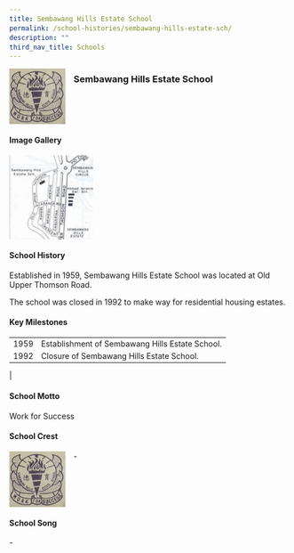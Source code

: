 ```yaml
---
title: Sembawang Hills Estate School
permalink: /school-histories/sembawang-hills-estate-sch/
description: ""
third_nav_title: Schools
---
```

<img src="/images/sembawanghillsestatesch1.jpg" style="width:20%;margin-right:15px;" align = "left">

### **Sembawang Hills Estate School**

<br clear="left">

#### **Image Gallery**

<p><a href="https://d1yxymztqoj7qn.amplifyapp.com/images/sembawanghillsestatesch2.jpg">  
<img src="/images/sembawanghillsestatesch2.jpg" style="width:30%;margin-right:15px;" align = "left">
</a></p>

<br clear="left">

#### **School History**
Established in 1959, Sembawang Hills Estate School was located at Old Upper Thomson Road.  
  
The school was closed in 1992 to make way for residential housing estates.

#### **Key Milestones**

|  |  |
|:---:|---|
| 1959 | Establishment of Sembawang Hills Estate School. |
| 1992 | Closure of Sembawang Hills Estate School. |
|

#### **School Motto**
Work for Success

#### **School Crest**
<img src="/images/sembawanghillsestatesch1.jpg" style="width:20%;margin-right:15px;" align = "left">

\-

<br clear="left">

#### **School Song**
\-